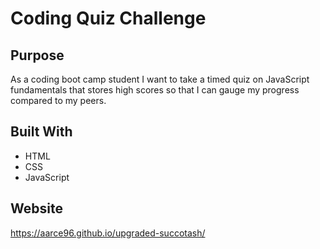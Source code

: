 # Coding Quiz Challenge

## Purpose 
As a coding boot camp student I want to take a timed quiz on JavaScript fundamentals that stores high scores
so that I can gauge my progress compared to my peers.

## Built With 
* HTML 
* CSS
* JavaScript

## Website
https://aarce96.github.io/upgraded-succotash/